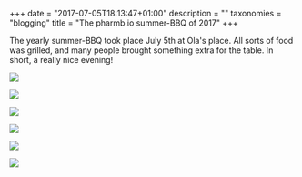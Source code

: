 +++
date = "2017-07-05T18:13:47+01:00"
description = ""
taxonomies = "blogging"
title = "The pharmb.io summer-BBQ of 2017"
+++

The yearly summer-BBQ took place July 5th at Ola's place. All sorts of food was grilled, and many people brought something extra for the table. In short, a really nice evening! 

![](/img/bbq2017/g5wide.JPG)

![](/img/bbq2017/g1.JPG)

![](/img/bbq2017/g2.JPG)

![](/img/bbq2017/g3.JPG)

![](/img/bbq2017/g4.JPG)

![](/img/bbq2017/g6wide.JPG)

